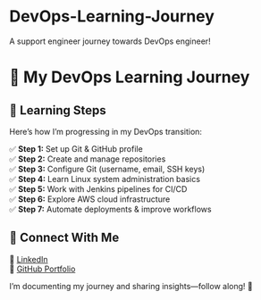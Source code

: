 # DevOps-Learning-Journey
A support engineer journey towards DevOps engineer!

# 🚀 My DevOps Learning Journey  

## 📖 Learning Steps  
Here’s how I’m progressing in my DevOps transition:  

✅ **Step 1:** Set up Git & GitHub profile  
✅ **Step 2:** Create and manage repositories  
✅ **Step 3:** Configure Git (username, email, SSH keys)  
✅ **Step 4:** Learn Linux system administration basics  
✅ **Step 5:** Work with Jenkins pipelines for CI/CD  
✅ **Step 6:** Explore AWS cloud infrastructure  
✅ **Step 7:** Automate deployments & improve workflows  

## 🔗 Connect With Me  
📌 [LinkedIn](https;//www.linkedin.com/in/rakshith-raj-urs)  
📌 [GitHub Portfolio](https://github.com/Tessolony/DevOps-Learning-Journey.git)  

I’m documenting my journey and sharing insights—follow along! 🚀  
